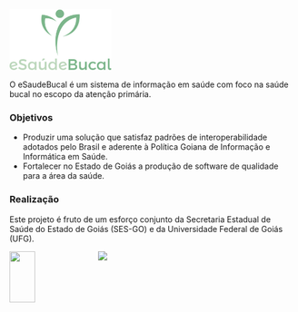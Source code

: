 <img src="logo/logo.png" height="107">

O eSaudeBucal é um sistema de informação em saúde com foco na saúde bucal no escopo da atenção primária.

### Objetivos
- Produzir uma solução que satisfaz padrões de interoperabilidade adotados pelo Brasil e aderente à Política Goiana de Informação e Informática em Saúde. 
- Fortalecer no Estado de Goiás a produção de software de qualidade para a área da saúde.

### Realização
Este projeto é fruto de um esforço conjunto da Secretaria Estadual de Saúde do Estado de Goiás (SES-GO) e da Universidade Federal de Goiás (UFG). 

<img style="float: left; width: 30%; margin-right: 1%; margin-bottom: 0.5em;" src="info/logo/ufg.png" height="90">
<img src="info/logo/ses-go.png" height="90">
